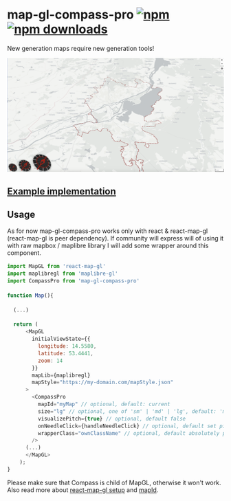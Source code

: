 # map-gl-compass-pro  [![npm](https://img.shields.io/npm/v/map-gl-compass-pro.svg)](https://www.npmjs.com/package/map-gl-compass-pro) [![npm downloads](https://img.shields.io/npm/dm/map-gl-compass-pro.svg)](https://www.npmjs.com/package/map-gl-compass-pro)
New generation maps require new generation tools! 

![Screen](https://raw.githubusercontent.com//jedluk/random/master/compass-pro/compass.png)

## [Example implementation](https://jedluk.github.io/hexifier/)

## Usage
As for now map-gl-compass-pro works only with react & react-map-gl (react-map-gl is peer dependency). If community will express will of using it with raw mapbox / maplibre library I will add some wrapper around this component.

```javascript
import MapGL from 'react-map-gl'
import maplibregl from 'maplibre-gl'
import CompassPro from 'map-gl-compass-pro'

function Map(){

  (...)

  return (
      <MapGL
        initialViewState={{
          longitude: 14.5580,
          latitude: 53.4441,
          zoom: 14
        }}
        mapLib={maplibregl}
        mapStyle="https://my-domain.com/mapStyle.json"
      >
        <CompassPro 
          mapId="myMap" // optional, default: current
          size="lg" // optional, one of 'sm' | 'md' | 'lg', default: 'md', 
          visualizePitch={true} // optional, default false
          onNeedleClick={handleNeedleClick} // optional, default set pitch & bearing to 0
          wrapperClass="ownClassName" // optional, default absolutely positioned in bottom left corner
        />
      (...)    
      </MapGL>
    );
}
```
Please make sure that Compass is child of MapGL, otherwise it won't work. Also read more about [react-map-gl setup](https://visgl.github.io/react-map-gl/docs/get-started/get-started) and [mapId](https://visgl.github.io/react-map-gl/docs/api-reference/map#id).
